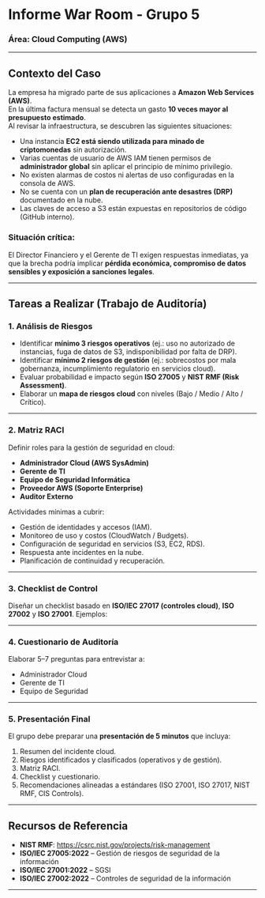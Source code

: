 # Informe War Room - Grupo 5
### Área: Cloud Computing (AWS)

---

## Contexto del Caso
La empresa ha migrado parte de sus aplicaciones a **Amazon Web Services (AWS)**.  
En la última factura mensual se detecta un gasto **10 veces mayor al presupuesto estimado**.  
Al revisar la infraestructura, se descubren las siguientes situaciones:

- Una instancia **EC2 está siendo utilizada para minado de criptomonedas** sin autorización.  
- Varias cuentas de usuario de AWS IAM tienen permisos de **administrador global** sin aplicar el principio de mínimo privilegio.  
- No existen alarmas de costos ni alertas de uso configuradas en la consola de AWS.  
- No se cuenta con un **plan de recuperación ante desastres (DRP)** documentado en la nube.  
- Las claves de acceso a S3 están expuestas en repositorios de código (GitHub interno).  

### Situación crítica:
El Director Financiero y el Gerente de TI exigen respuestas inmediatas, ya que la brecha podría implicar **pérdida económica, compromiso de datos sensibles y exposición a sanciones legales**.  

---

## Tareas a Realizar (Trabajo de Auditoría)

### 1. Análisis de Riesgos
- Identificar **mínimo 3 riesgos operativos** (ej.: uso no autorizado de instancias, fuga de datos de S3, indisponibilidad por falta de DRP).  
- Identificar **mínimo 2 riesgos de gestión** (ej.: sobrecostos por mala gobernanza, incumplimiento regulatorio en servicios cloud).  
- Evaluar probabilidad e impacto según **ISO 27005** y **NIST RMF (Risk Assessment)**.  
- Elaborar un **mapa de riesgos cloud** con niveles (Bajo / Medio / Alto / Crítico).  

---

### 2. Matriz RACI
Definir roles para la gestión de seguridad en cloud:  
- **Administrador Cloud (AWS SysAdmin)**  
- **Gerente de TI**  
- **Equipo de Seguridad Informática**  
- **Proveedor AWS (Soporte Enterprise)**  
- **Auditor Externo**  

Actividades mínimas a cubrir:  
- Gestión de identidades y accesos (IAM).  
- Monitoreo de uso y costos (CloudWatch / Budgets).  
- Configuración de seguridad en servicios (S3, EC2, RDS).  
- Respuesta ante incidentes en la nube.  
- Planificación de continuidad y recuperación.  

---

### 3. Checklist de Control
Diseñar un checklist basado en **ISO/IEC 27017 (controles cloud)**, **ISO 27002** y **ISO 27001**. Ejemplos:  


---

### 4. Cuestionario de Auditoría
Elaborar 5–7 preguntas para entrevistar a:  
- Administrador Cloud  
- Gerente de TI  
- Equipo de Seguridad  



---

### 5. Presentación Final
El grupo debe preparar una **presentación de 5 minutos** que incluya:  
1. Resumen del incidente cloud.  
2. Riesgos identificados y clasificados (operativos y de gestión).  
3. Matriz RACI.  
4. Checklist y cuestionario.  
5. Recomendaciones alineadas a estándares (ISO 27001, ISO 27017, NIST RMF, CIS Controls).  

---

## Recursos de Referencia
- **NIST RMF**: https://csrc.nist.gov/projects/risk-management  
- **ISO/IEC 27005:2022** – Gestión de riesgos de seguridad de la información  
- **ISO/IEC 27001:2022** – SGSI
- **ISO/IEC 27002:2022** – Controles de seguridad de la información

---

